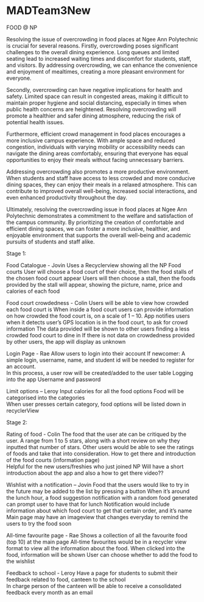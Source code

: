 # MADTeam3New
FOOD @ NP 

 
Resolving the issue of overcrowding in food places at Ngee Ann Polytechnic is crucial for several reasons. Firstly, overcrowding poses significant challenges to the overall dining experience. Long queues and limited seating lead to increased waiting times and discomfort for students, staff, and visitors. By addressing overcrowding, we can enhance the convenience and enjoyment of mealtimes, creating a more pleasant environment for everyone. 

Secondly, overcrowding can have negative implications for health and safety. Limited space can result in congested areas, making it difficult to maintain proper hygiene and social distancing, especially in times when public health concerns are heightened. Resolving overcrowding will promote a healthier and safer dining atmosphere, reducing the risk of potential health issues. 

Furthermore, efficient crowd management in food places encourages a more inclusive campus experience. With ample space and reduced congestion, individuals with varying mobility or accessibility needs can navigate the dining areas comfortably, ensuring that everyone has equal opportunities to enjoy their meals without facing unnecessary barriers. 

Addressing overcrowding also promotes a more productive environment. When students and staff have access to less crowded and more conducive dining spaces, they can enjoy their meals in a relaxed atmosphere. This can contribute to improved overall well-being, increased social interactions, and even enhanced productivity throughout the day. 

Ultimately, resolving the overcrowding issue in food places at Ngee Ann Polytechnic demonstrates a commitment to the welfare and satisfaction of the campus community. By prioritizing the creation of comfortable and efficient dining spaces, we can foster a more inclusive, healthier, and enjoyable environment that supports the overall well-being and academic pursuits of students and staff alike. 

 

Stage 1: 

Food Catalogue - Jovin 
Uses a Recyclerview showing all the NP Food courts 
User will choose a food court of their choice, then the food stalls of the chosen food court appear 
Users will then choose a stall, then the foods provided by the stall will appear, showing the picture, name, price and calories of each food 


Food court crowdedness - Colin 
Users will be able to view how crowded each food court is 
When inside a food court users can provide information on how crowded the food court is, on a scale of 1 – 10. 
App notifies users when it detects user’s GPS location is in the food court, to ask for crowd information 
The data provided will be shown to other users finding a less crowded food court to dine in 
If there is not data on crowdedness provided by other users, the app will display as unknown 


Login Page - Rae 
Allow users to login into their account 
If newcomer: 
A simple login, username, name, and student id will be needed to register for an account.  
In this process, a user row will be created/added to the user table 
Logging into the app 
Username and password 

 
Limit options – Leroy 
Input calories for all the food options 
Food will be categorised into the categories  
When user presses certain category, food options will be listed down in recyclerView 

 

Stage 2: 

Rating of food - Colin 
The food that the user ate can be critiqued by the user. 
A range from 1 to 5 stars, along with a short review on why they inputted that number of stars. 
Other users would be able to see the ratings of foods and take that into consideration. 
How to get there and introduction of the food courts (information page)  
Helpful for the new users/freshies who just joined NP 
Will have a short introduction about the app and also a how to get there video?? 


Wishlist with a notification – Jovin 
Food that the users would like to try in the future may be added to the list by pressing a button 
When it’s around the lunch hour, a food suggestion notification with a random food generated can prompt user to have that for lunch 
Notification would include information about which food court to get that certain order, and it’s name 
Main page may have an imageview that changes everyday to remind the users to try the food soon 

All-time favourite page - Rae
Shows a collection of all the favourite food (top 10) at the main page 
All-time favourites would be in a recycler view format to view all the information about the food. When clicked into the food, information will be shown 
User can choose whether to add the food to the wishlist 


Feedback to school - Leroy 
Have a page for students to submit their feedback related to food, canteen to the school  
In charge person of the canteen will be able to receive a consolidated feedback every month as an email 
